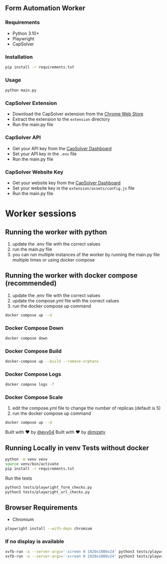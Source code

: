 ## Form Automation Worker

### Requirements

- Python 3.10+
- Playwright
- CapSolver

### Installation

```bash
pip install -r requirements.txt
```

### Usage

```bash
python main.py
```

### CapSolver Extension

- Download the CapSolver extension from the [Chrome Web Store](https://chromewebstore.google.com/detail/capsolver-captcha-solver/jgjgjgjgjgjgjgjgjgjgjgjgjgjgjgjg)
- Extract the extension to the `extension` directory
- Run the main.py file

### CapSolver API

- Get your API key from the [CapSolver Dashboard](https://capsolver.com/dashboard)
- Set your API key in the `.env` file
- Run the main.py file

### CapSolver Website Key

- Get your website key from the [CapSolver Dashboard](https://capsolver.com/dashboard)
- Set your website key in the `extension/assets/config.js` file
- Run the main.py file

# Worker sessions

## Running the worker with python

1. update the .env file with the correct values
2. run the main.py file
3. you can run multiple instances of the worker by running the main.py file multiple times or using docker compose

## Running the worker with docker compose (recommended)

1. update the .env file with the correct values
2. update the compose.yml file with the correct values
3. run the docker compose up command

```bash
docker compose up --d
```

### Docker Compose Down

```bash
docker compose down
```

### Docker Compose Build

```bash
docker-compose up --build --remove-orphans
```

### Docker Compose Logs

```bash
docker compose logs -f
```

### Docker Compose Scale

1. edit the compose.yml file to change the number of replicas (default is 5)
2. run the docker compose up command

```bash
docker compose up --d
```

Built with ❤️ by [@evy04](https://github.com/evy04)
Built with ❤️ by [@mizety](https://github.com/mizety)

## Running Locally in venv Tests without docker

```bash
python -m venv venv
source venv/bin/activate
pip install -r requirements.txt
```

Run the tests

```bash
python3 tests/playwright_form_checks.py
python3 tests/playwright_url_checks.py
```

## Browser Requirements

- Chromium

```bash
playwright install --with-deps chromium
```

### If no display is available

```bash
xvfb-run -a --server-args='-screen 0 1920x1080x24' python3 tests/playwright_form_checks.py
xvfb-run -a --server-args='-screen 0 1920x1080x24' python3 tests/playwright_url_checks.py
```
